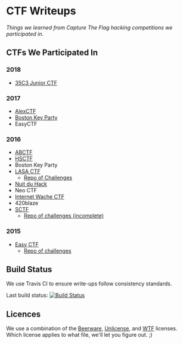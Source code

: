 # CTF Writeups

*Things we learned from Capture The Flag hacking competitions we participated in.*

## CTFs We Participated In

### 2018
* [35C3 Junior CTF](https://archive.aachen.ccc.de/junior.35c3ctf.ccc.ac/)

### 2017
* [AlexCTF](https://ctf.oddcoder.com/)
* [Boston Key Party](http://bostonkey.party/)
* EasyCTF

### 2016
* [ABCTF](http://abctf.xyz/)
* [HSCTF](https://compete.hsctf.com/)
* Boston Key Party
* [LASA CTF](https://lasactf.com/)
  * [Repo of Challenges](https://github.com/LASACTF/LASACTF-Problems/tree/master/Problems)
* [Nuit du Hack](https://quals.nuitduhack.com/)
* Neo CTF
* [Internet Wache CTF](https://ctf.internetwache.org/)
* 420blaze
* [SCTF](https://compete.sctf.io/2016q1/index.php)
  * [Repo of challenges (incomplete)](https://github.com/failedxyz/sctf-2016q1)

### 2015

* [Easy CTF](http://easyctf.com/)
  * [Repo of challenges](https://writeups.easyctf.com/)

## Build Status

We use Travis CI to ensure write-ups follow consistency standards.

Last build status: [![Build Status](https://travis-ci.org/HackThisSite/CTF-Writeups.svg?branch=master)](https://travis-ci.org/HackThisSite/CTF-Writeups)

## Licences

We use a combination of the [Beerware](https://tldrlegal.com/license/beerware-license), [Unlicense](http://unlicense.org), and [WTF](http://www.wtfpl.net/txt/copying) licenses. Which license applies to what file, we'll let you figure out. ;)
